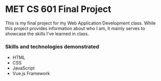 # MET CS 601 Final Project

This is my final project for my Web Application Development class. While this project provides information about who I am, it mainly serves to showcase the skills I've learned in class.

### Skills and technologies demonstrated
- HTML
- CSS
- JavaScript
- Vue.js Framework
